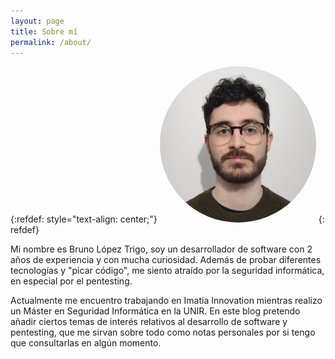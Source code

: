 ```yaml
---
layout: page
title: Sobre mí
permalink: /about/
---
```


{:refdef: style="text-align: center;"}
<img src="/assets/profile.jpg" style="border-radius: 50%;">
{: refdef}

Mi nombre es Bruno López Trigo, soy un desarrollador de software con 2 años de experiencia y con
mucha curiosidad. Además de probar diferentes tecnologías y "picar código", me siento atraído por
la seguridad informática, en especial por el pentesting. 

Actualmente me encuentro trabajando en Imatia Innovation mientras realizo un Máster en Seguridad
Informática en la UNIR. En este blog pretendo añadir ciertos temas de interés relativos al 
desarrollo de software y pentesting, que me sirvan sobre todo como notas personales por si tengo
que consultarlas en algún momento.